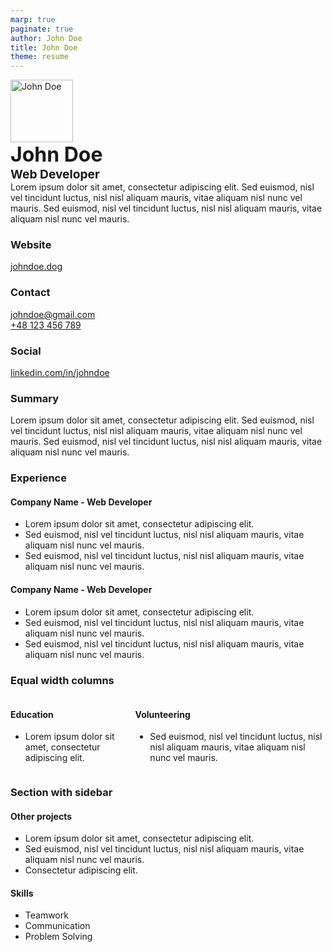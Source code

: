 ```yaml
---
marp: true
paginate: true
author: John Doe
title: John Doe
theme: resume
---
```


<!--
footer: John Doeg
 -->

<style scoped>
section{
  text-align: justify;
  padding: var(--padding);
  padding-top: 0;
}
h1{
    font-size: 2rem;
    font-weight: 700;
    margin: 0;
}
h2{
    font-size: 1.2rem;
    font-weight: 700;
    margin: 0;
}
</style>
<div class="header header--skewed flex">
<div>

<div class="flex">
<div>
<img class='avatar' src="https://avatars.githubusercontent.com/u/12345678?s=460&u=1234567890abcdef1234567890abcdef12345678&v=4" alt="John Doe" width="100" height="100">
</div>
<div>

# John Doe

## Web Developer

</div>
</div>
Lorem ipsum dolor sit amet, consectetur adipiscing elit. Sed euismod, nisl vel tincidunt luctus, nisl nisl aliquam mauris, vitae aliquam nisl nunc vel mauris. Sed euismod, nisl vel tincidunt luctus, nisl nisl aliquam mauris, vitae aliquam nisl nunc vel mauris.

</div>
<div>

### Website

[johndoe.dog](https://johndoe.dog)

### Contact

[johndoe@gmail.com](mailto:johndoe@gmail.com)  
[+48 123 456 789](tel:+48123456789)

### Social

[linkedin.com/in/johndoe](https://www.linkedin.com/in/johndoe/)

</div>
</div>

### Summary

Lorem ipsum dolor sit amet, consectetur adipiscing elit. Sed euismod, nisl vel tincidunt luctus, nisl nisl aliquam mauris, vitae aliquam nisl nunc vel mauris. Sed euismod, nisl vel tincidunt luctus, nisl nisl aliquam mauris, vitae aliquam nisl nunc vel mauris.

### Experience

#### Company Name - Web Developer

- Lorem ipsum dolor sit amet, consectetur adipiscing elit.
- Sed euismod, nisl vel tincidunt luctus, nisl nisl aliquam mauris, vitae aliquam nisl nunc vel mauris.
- Sed euismod, nisl vel tincidunt luctus, nisl nisl aliquam mauris, vitae aliquam nisl nunc vel mauris.

#### Company Name - Web Developer

- Lorem ipsum dolor sit amet, consectetur adipiscing elit.
- Sed euismod, nisl vel tincidunt luctus, nisl nisl aliquam mauris, vitae aliquam nisl nunc vel mauris.
- Sed euismod, nisl vel tincidunt luctus, nisl nisl aliquam mauris, vitae aliquam nisl nunc vel mauris.

### Equal width columns

<div class="columns">
<div>

#### Education

- Lorem ipsum dolor sit amet, consectetur adipiscing elit.

</div>
<div>

#### Volunteering

- Sed euismod, nisl vel tincidunt luctus, nisl nisl aliquam mauris, vitae aliquam nisl nunc vel mauris.

</div>
</div>

### Section with sidebar

<div class="flex">
<div>

#### Other projects

- Lorem ipsum dolor sit amet, consectetur adipiscing elit.
- Sed euismod, nisl vel tincidunt luctus, nisl nisl aliquam mauris, vitae aliquam nisl nunc vel mauris.
- Consectetur adipiscing elit.

</div>
<div>

#### Skills

- Teamwork
- Communication
- Problem Solving

</div>
</div>
